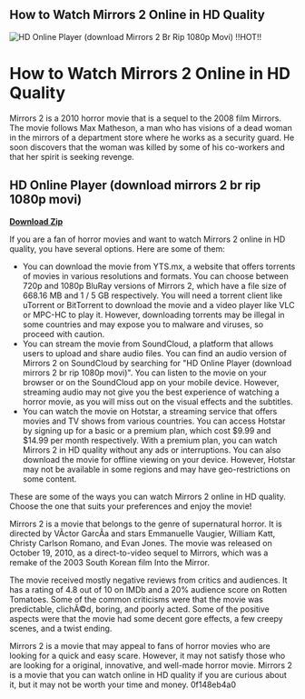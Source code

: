 ## How to Watch Mirrors 2 Online in HD Quality

 
![HD Online Player (download Mirrors 2 Br Rip 1080p Movi) !!HOT!!](https://encrypted-tbn0.gstatic.com/images?q=tbn:ANd9GcQgWkzhxTzCGiHdKZqUhWzEYJ4ZNHeUT1SZLoS2Imn4b693H6HFaTaJaPNk)

 
# How to Watch Mirrors 2 Online in HD Quality
 
Mirrors 2 is a 2010 horror movie that is a sequel to the 2008 film Mirrors. The movie follows Max Matheson, a man who has visions of a dead woman in the mirrors of a department store where he works as a security guard. He soon discovers that the woman was killed by some of his co-workers and that her spirit is seeking revenge.
 
## HD Online Player (download mirrors 2 br rip 1080p movi)


[**Download Zip**](https://www.google.com/url?q=https%3A%2F%2Ftiurll.com%2F2tKEkv&sa=D&sntz=1&usg=AOvVaw15G9cWrbTnItA3o0SrOXnN)

 
If you are a fan of horror movies and want to watch Mirrors 2 online in HD quality, you have several options. Here are some of them:
 
- You can download the movie from YTS.mx, a website that offers torrents of movies in various resolutions and formats. You can choose between 720p and 1080p BluRay versions of Mirrors 2, which have a file size of 668.16 MB and 1 / 5 GB respectively. You will need a torrent client like uTorrent or BitTorrent to download the movie and a video player like VLC or MPC-HC to play it. However, downloading torrents may be illegal in some countries and may expose you to malware and viruses, so proceed with caution.
- You can stream the movie from SoundCloud, a platform that allows users to upload and share audio files. You can find an audio version of Mirrors 2 on SoundCloud by searching for "HD Online Player (download mirrors 2 br rip 1080p movi)". You can listen to the movie on your browser or on the SoundCloud app on your mobile device. However, streaming audio may not give you the best experience of watching a horror movie, as you will miss out on the visual effects and the subtitles.
- You can watch the movie on Hotstar, a streaming service that offers movies and TV shows from various countries. You can access Hotstar by signing up for a basic or a premium plan, which cost $9.99 and $14.99 per month respectively. With a premium plan, you can watch Mirrors 2 in HD quality without any ads or interruptions. You can also download the movie for offline viewing on your device. However, Hotstar may not be available in some regions and may have geo-restrictions on some content.

These are some of the ways you can watch Mirrors 2 online in HD quality. Choose the one that suits your preferences and enjoy the movie!
  
Mirrors 2 is a movie that belongs to the genre of supernatural horror. It is directed by VÃ­ctor GarcÃ­a and stars Emmanuelle Vaugier, William Katt, Christy Carlson Romano, and Evan Jones. The movie was released on October 19, 2010, as a direct-to-video sequel to Mirrors, which was a remake of the 2003 South Korean film Into the Mirror.
 
The movie received mostly negative reviews from critics and audiences. It has a rating of 4.8 out of 10 on IMDb and a 20% audience score on Rotten Tomatoes. Some of the common criticisms were that the movie was predictable, clichÃ©d, boring, and poorly acted. Some of the positive aspects were that the movie had some decent gore effects, a few creepy scenes, and a twist ending.
 
Mirrors 2 is a movie that may appeal to fans of horror movies who are looking for a quick and easy scare. However, it may not satisfy those who are looking for a original, innovative, and well-made horror movie. Mirrors 2 is a movie that you can watch online in HD quality if you are curious about it, but it may not be worth your time and money.
 0f148eb4a0
